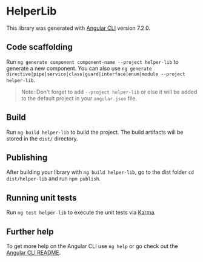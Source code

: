 # HelperLib

This library was generated with [Angular CLI](https://github.com/angular/angular-cli) version 7.2.0.

## Code scaffolding

Run `ng generate component component-name --project helper-lib` to generate a new component. You can also use `ng generate directive|pipe|service|class|guard|interface|enum|module --project helper-lib`.
> Note: Don't forget to add `--project helper-lib` or else it will be added to the default project in your `angular.json` file. 

## Build

Run `ng build helper-lib` to build the project. The build artifacts will be stored in the `dist/` directory.

## Publishing

After building your library with `ng build helper-lib`, go to the dist folder `cd dist/helper-lib` and run `npm publish`.

## Running unit tests

Run `ng test helper-lib` to execute the unit tests via [Karma](https://karma-runner.github.io).

## Further help

To get more help on the Angular CLI use `ng help` or go check out the [Angular CLI README](https://github.com/angular/angular-cli/blob/master/README.md).
